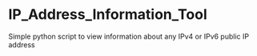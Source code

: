 # IP_Address_Information_Tool
Simple python script to view information about any IPv4 or IPv6 public IP address
